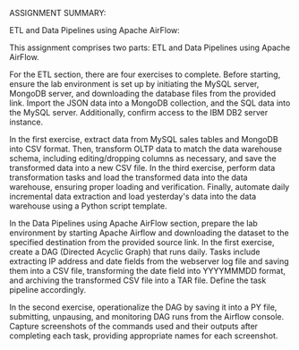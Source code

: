 ASSIGNMENT SUMMARY:

ETL and Data Pipelines using Apache AirFlow:

This assignment comprises two parts: ETL and Data Pipelines using Apache AirFlow.

For the ETL section, there are four exercises to complete. Before starting, ensure the lab environment is set up by initiating the MySQL server, MongoDB server, and downloading the database files from the provided link. Import the JSON data into a MongoDB collection, and the SQL data into the MySQL server. Additionally, confirm access to the IBM DB2 server instance.

In the first exercise, extract data from MySQL sales tables and MongoDB into CSV format. Then, transform OLTP data to match the data warehouse schema, including editing/dropping columns as necessary, and save the transformed data into a new CSV file. In the third exercise, perform data transformation tasks and load the transformed data into the data warehouse, ensuring proper loading and verification. Finally, automate daily incremental data extraction and load yesterday's data into the data warehouse using a Python script template.

In the Data Pipelines using Apache AirFlow section, prepare the lab environment by starting Apache Airflow and downloading the dataset to the specified destination from the provided source link. In the first exercise, create a DAG (Directed Acyclic Graph) that runs daily. Tasks include extracting IP address and date fields from the webserver log file and saving them into a CSV file, transforming the date field into YYYYMMMDD format, and archiving the transformed CSV file into a TAR file. Define the task pipeline accordingly.

In the second exercise, operationalize the DAG by saving it into a PY file, submitting, unpausing, and monitoring DAG runs from the Airflow console. Capture screenshots of the commands used and their outputs after completing each task, providing appropriate names for each screenshot.
